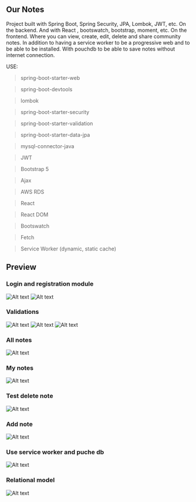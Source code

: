 ## Our Notes ##
Project built with Spring Boot, Spring Security, JPA, Lombok, JWT, etc. On the backend.
And with React , bootswatch, bootstrap, moment, etc. On the frontend.
Where you can view, create, edit, delete and share community notes. In addition to having a service worker to be a progressive web and to be able to be installed. With pouchdb to be able to save notes without internet connection.

USE:

> spring-boot-starter-web

> spring-boot-devtools

> lombok

> spring-boot-starter-security

> spring-boot-starter-validation

> spring-boot-starter-data-jpa

> mysql-connector-java

> JWT

> Bootstrap 5

> Ajax

> AWS RDS

> React

> React DOM

> Bootswatch

> Fetch

> Service Worker (dynamic, static cache)

## Preview ##
### Login and registration module ###
![Alt text](/imgs/1.png "")
![Alt text](/imgs/2.png "")
### Validations ### 
![Alt text](/imgs/3.png "")
![Alt text](/imgs/4.png "")
![Alt text](/imgs/5.png "")

### All notes ### 
![Alt text](/imgs/6.png "")

### My notes ###
![Alt text](/imgs/7.png "")

### Test delete note ###
![Alt text](/imgs/8.png "")

### Add note ###
![Alt text](/imgs/9.png "")

### Use service worker and puche db ###
![Alt text](/imgs/10.png "")

### Relational model ###
![Alt text](/imgs/11.png "")
